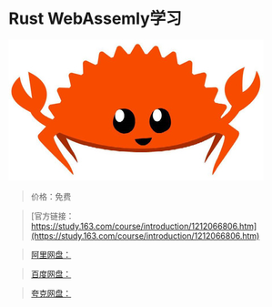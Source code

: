 # Rust WebAssemly学习

![img](../../../assets/study163/free/ab6cce31cfec4888bfe188c7f2bfed21.jpg)

> 价格：免费

> [官方链接：https://study.163.com/course/introduction/1212066806.htm](https://study.163.com/course/introduction/1212066806.htm)

> [阿里网盘：]()

> [百度网盘：]()

> [夸克网盘：]()
